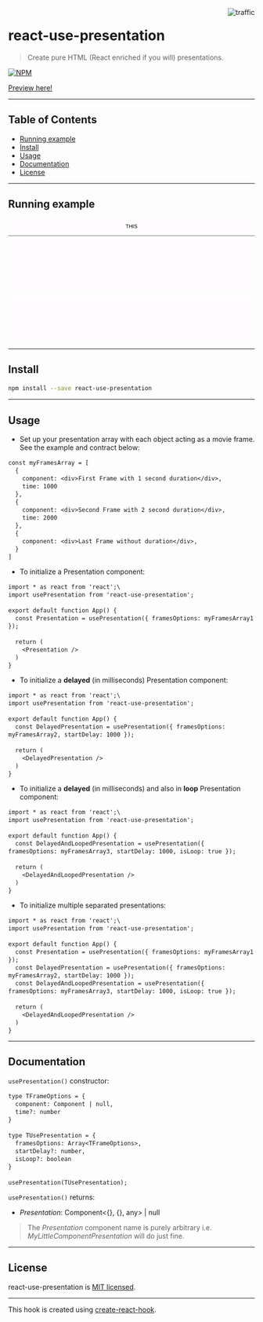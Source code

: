 <img align="right" alt="traffic" src="https://pv-badge.herokuapp.com/total.svg?repo_id=olavoparno-react-use-presentation"/>

# react-use-presentation

> Create pure HTML (React enriched if you will) presentations.

[![NPM](https://img.shields.io/npm/v/react-use-presentation.svg)](https://www.npmjs.com/package/react-use-presentation)

[Preview here!](https://codesandbox.io/s/react-use-presentation-1c2du)

---

## Table of Contents

- [Running example](#running-example)
- [Install](#install)
- [Usage](#usage)
- [Documentation](#documentation)
- [License](#license)

---

## Running example

![Example](./assets/readme.gif)

---

## Install

```bash
npm install --save react-use-presentation
```

---

## Usage

- Set up your presentation array with each object acting as a movie frame. See the example and contract below:

```tsx
const myFramesArray = [
  {
    component: <div>First Frame with 1 second duration</div>,
    time: 1000
  },
  {
    component: <div>Second Frame with 2 second duration</div>,
    time: 2000
  },
  {
    component: <div>Last Frame without duration</div>,
  }
]
```

- To initialize a Presentation component:

```tsx
import * as react from 'react';\
import usePresentation from 'react-use-presentation';

export default function App() {
  const Presentation = usePresentation({ framesOptions: myFramesArray1 });

  return (
    <Presentation />
  )
}
```

- To initialize a __delayed__ (in milliseconds) Presentation component:

```tsx
import * as react from 'react';\
import usePresentation from 'react-use-presentation';

export default function App() {
  const DelayedPresentation = usePresentation({ framesOptions: myFramesArray2, startDelay: 1000 });

  return (
    <DelayedPresentation />
  )
}
```

- To initialize a __delayed__ (in milliseconds) and also in __loop__ Presentation component:

```tsx
import * as react from 'react';\
import usePresentation from 'react-use-presentation';

export default function App() {
  const DelayedAndLoopedPresentation = usePresentation({ framesOptions: myFramesArray3, startDelay: 1000, isLoop: true });

  return (
    <DelayedAndLoopedPresentation />
  )
}
```

- To initialize multiple separated presentations:

```tsx
import * as react from 'react';\
import usePresentation from 'react-use-presentation';

export default function App() {
  const Presentation = usePresentation({ framesOptions: myFramesArray1 });
  const DelayedPresentation = usePresentation({ framesOptions: myFramesArray2, startDelay: 1000 });
  const DelayedAndLoopedPresentation = usePresentation({ framesOptions: myFramesArray3, startDelay: 1000, isLoop: true });

  return (
    <DelayedAndLoopedPresentation />
  )
}
```

---

## Documentation

`usePresentation()` constructor:

```tsx
type TFrameOptions = {
  component: Component | null,
  time?: number
}

type TUsePresentation = {
  framesOptions: Array<TFrameOptions>,
  startDelay?: number,
  isLoop?: boolean
}

usePresentation(TUsePresentation);
```

`usePresentation()` returns:

- *Presentation*: Component<{}, {}, any> | null

> The *Presentation* component name is purely arbitrary i.e. *MyLittleComponentPresentation* will do just fine.

---

## License

react-use-presentation is [MIT licensed](./LICENSE).

---

This hook is created using [create-react-hook](https://github.com/hermanya/create-react-hook).
